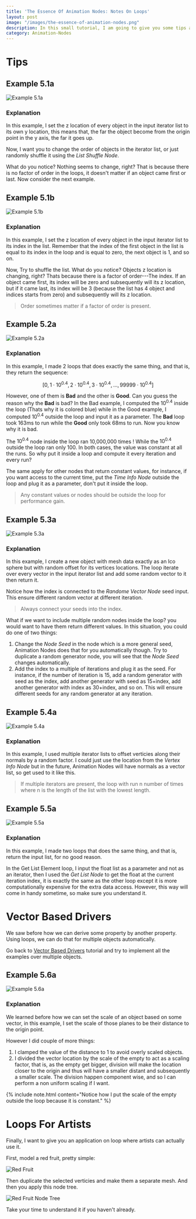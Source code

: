 ```yaml
---
title: 'The Essence Of Animation Nodes: Notes On Loops'
layout: post
image: "/images/the-essence-of-animation-nodes.png"
description: In this small tutorial, I am going to give you some tips and tricks regarding loops in Animation Nodes. I will also try to connect it with what we learned before from vector based drivers, animations and such.
category: Animation-Nodes
---
```


# Tips

## Example 5.1a

![Example 5.1a](/images/the-essence-of-animation-nodes-notes-on-loops/example_5.1a.gif)

### Explanation

In this example, I set the z location of every object in the input iterator list to its own y location, this means that, the far the object become from the origin point in the y axis, the far it goes up.

Now, I want you to change the order of objects in the iterator list, or just randomly shuffle it using the *List Shuffle Node*.

What do you notice? Nothing seems to change, right? That is because there is no factor of order in the loops, it doesn't matter if an object came first or last. Now consider the next example.

## Example 5.1b

![Example 5.1b](/images/the-essence-of-animation-nodes-notes-on-loops/example_5.1b.gif)

### Explanation

In this example, I set the z location of every object in the input iterator list to its index in the list. Remember that the index of the first object in the list is equal to its index in the loop and is equal to zero, the next object is 1, and so on.

Now, Try to shuffle the list. What do you notice? Objects z location is changing, right? Thats because there is a factor of order---The index. If an object came first, its index will be zero and subsequently will its z location, but if it came last, its index will be 3 (because the list has 4 object and indices starts from zero) and subsequently will its z location.

> Order sometimes matter if a factor of order is present.

## Example 5.2a

![Example 5.2a](/images/the-essence-of-animation-nodes-notes-on-loops/example_5.2a.png)

### Explanation

In this example, I made 2 loops that does exactly the same thing, and that is, they return the sequence:

$$[0,1\cdot 10^{0.4},2\cdot 10^{0.4},3\cdot 10^{0.4}, ... , 99999\cdot 10^{0.4}]$$

However, one of them is **Bad** and the other is **Good**. Can you guess the reason why the **Bad** is bad? In the Bad example, I computed the $10^{0.4}$ inside the loop (Thats why it is colored blue) while in the Good example, I computed ${10}^{0.4}$ outside the loop and input it as a parameter. The **Bad** loop took 163ms to run while the **Good** only took 68ms to run. Now you know why it is bad.

The ${10}^{0.4}$ node inside the loop ran 10,000,000 times ! While the ${10}^{0.4}$ outside the loop ran only 100. In both cases, the value was constant at all the runs. So why put it inside a loop and compute it every iteration and every run?

The same apply for other nodes that return constant values, for instance, if you want access to the current time, put the *Time Info Node* outside the loop and plug it as a parameter, don't put it inside the loop.

> Any constant values or nodes should be outside the loop for performance gain.

## Example 5.3a

![Example 5.3a](/images/the-essence-of-animation-nodes-notes-on-loops/example_5.3a.gif)

### Explanation

In this example, I create a new object with mesh data exactly as an Ico sphere but with random offset for its vertices locations. The loop iterate over every vector in the input iterator list and add some random vector to it then return it.

Notice how the index is connected to the *Randome Vector Node* seed input. This ensure different random vector at different iteration.

> Always connect your seeds into the index.

What if we want to include multiple random nodes inside the loop? you would want to have them return different values. In this situation, you could do one of two things:

1. Change the *Node Seed* in the node which is a more general seed, Animation Nodes does that for you automatically though. Try to duplicate a random generator node, you will see that the *Node Seed*  changes automatically.
2. Add the index to a multiple of iterations and plug it as the seed. For instance, if the number of iteration is 15, add a random generator with seed as the index, add another generator with seed as 15+index, add another generator with index as 30+index, and so on. This will ensure different seeds for any random generator at any iteration.

## Example 5.4a

![Example 5.4a](/images/the-essence-of-animation-nodes-notes-on-loops/example_5.4a.gif)

### Explanation

In this example, I used multiple iterator lists to offset verticies along their normals by a random factor. I could just use the location from the *Vertex Info Node* but in the future, Animation Nodes will have normals as a vector list, so get used to it like this.

> If multiple iterators are present, the loop with run n number of times where n is the length of the list with the lowest length.

## Example 5.5a

![Example 5.5a](/images/the-essence-of-animation-nodes-notes-on-loops/example_5.5a.png)

### Explanation

In this example, I made two loops that does the same thing, and that is, return the input list, for no good reason.

In the Get List Element loop, I input the float list as a parameter and not as an iterator, then I used the *Get List Node* to get the float at the current iteration index, it is exactly the same as the other loop except it is more computationally expensive for the extra data access. However, this way will come in handy sometime, so make sure you understand it.

# Vector Based Drivers
We saw before how we can derive some property by another property. Using loops, we can do that for multiple objects automatically.

Go back to [Vector Based Drivers](https://squircleart.github.io/animation-nodes/the-essense-of-animation-nodes-vector-based-drivers.html) tutorial and try to implement all the examples over multiple objects.

## Example 5.6a

![Example 5.6a](/images/the-essence-of-animation-nodes-notes-on-loops/example_5.6a.gif)

### Explanation

We learned before how we can set the scale of an object based on some vector, in this example, I set the scale of those planes to be their distance to the origin point.

However I did couple of more things:

1. I clamped the value of the distance to 1 to avoid overly scaled objects.
2. I divided the vector location by the scale of the empty to act as a scaling factor, that is, as the empty get bigger, division will make the location closer to the origin and thus will have a smaller distant and subsequently a smaller scale. The division happen component wise, and so I can perform a non uniform scaling if I want.

{% include note.html content="Notice how I put the scale of the empty outside the loop because it is constant." %}

# Loops For Artists
Finally, I want to give you an application on loop where artists can actually use it.

First, model a red fruit, pretty simple:

![Red Fruit](/images/the-essence-of-animation-nodes-notes-on-loops/red_fruit.gif)

Then duplicate the selected verticies and make them a separate mesh. And then you apply this node tree.

![Red Fruit Node Tree](/images/the-essence-of-animation-nodes-notes-on-loops/red_fruit_nodetree.png)

Take your time to understand it if you haven't already.
